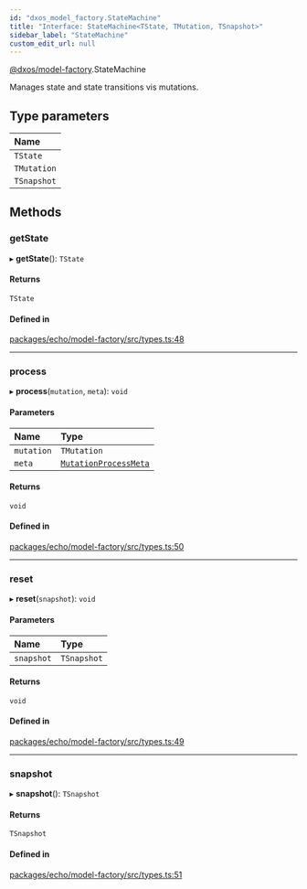 ```yaml
---
id: "dxos_model_factory.StateMachine"
title: "Interface: StateMachine<TState, TMutation, TSnapshot>"
sidebar_label: "StateMachine"
custom_edit_url: null
---
```


[@dxos/model-factory](../modules/dxos_model_factory.md).StateMachine

Manages state and state transitions vis mutations.

## Type parameters

| Name |
| :------ |
| `TState` |
| `TMutation` |
| `TSnapshot` |

## Methods

### getState

▸ **getState**(): `TState`

#### Returns

`TState`

#### Defined in

[packages/echo/model-factory/src/types.ts:48](https://github.com/dxos/dxos/blob/b06737400/packages/echo/model-factory/src/types.ts#L48)

___

### process

▸ **process**(`mutation`, `meta`): `void`

#### Parameters

| Name | Type |
| :------ | :------ |
| `mutation` | `TMutation` |
| `meta` | [`MutationProcessMeta`](dxos_model_factory.MutationProcessMeta.md) |

#### Returns

`void`

#### Defined in

[packages/echo/model-factory/src/types.ts:50](https://github.com/dxos/dxos/blob/b06737400/packages/echo/model-factory/src/types.ts#L50)

___

### reset

▸ **reset**(`snapshot`): `void`

#### Parameters

| Name | Type |
| :------ | :------ |
| `snapshot` | `TSnapshot` |

#### Returns

`void`

#### Defined in

[packages/echo/model-factory/src/types.ts:49](https://github.com/dxos/dxos/blob/b06737400/packages/echo/model-factory/src/types.ts#L49)

___

### snapshot

▸ **snapshot**(): `TSnapshot`

#### Returns

`TSnapshot`

#### Defined in

[packages/echo/model-factory/src/types.ts:51](https://github.com/dxos/dxos/blob/b06737400/packages/echo/model-factory/src/types.ts#L51)
